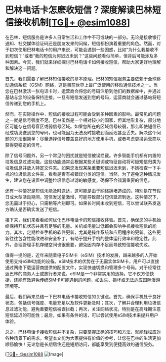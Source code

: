 # 巴林电话卡怎麽收短信？深度解读巴林短信接收机制[[TG💪+ @esim1088](https://t.me/s/esim1088)]

在巴林，短信服务是许多人日常生活和工作中不可或缺的一部分。无论是接收银行通知、社交媒体验证码还是朋友发来的问候，短信都扮演着重要的角色。然而，对于初次使用巴林电话卡的用户来说，可能会遇到一些困惑，比如“为什么我接收不到短信？”或者“我的短信为何迟迟未到？”这些问题看似简单，但背后可能涉及多种因素。今天，我们就来详细探讨巴林电话卡如何接收短信，帮助大家更好地理解和解决这一问题。

首先，我们需要了解巴林短信接收的基本原理。巴林的短信服务主要依赖于全球移动通信系统（GSM）网络，这是目前世界上最广泛使用的移动通信技术之一。当您在巴林激活一张电话卡时，运营商会将您的号码注册到他们的数据库中，并通过基站与您的设备保持连接。一旦有短信发送到您的号码，运营商就会通过基站将短信传递到您的手机上。

然而，在实际操作中，短信的接收过程可能会受到多种因素的影响。最常见的问题之一就是信号强度不足。巴林虽然是一个相对较小的国家，但其地形复杂，部分地区可能存在信号盲区或弱信号区域。如果您所在的区域信号较弱，那么即使短信已经成功发送到您的号码，也可能因为无法及时接收到而延迟甚至丢失。解决这个问题的方法很简单：尽量选择信号覆盖良好的地方使用手机，或者考虑更换运营商以获得更稳定的信号。

除了信号问题外，另一个常见的困扰就是短信被误拦截。许多智能手机都有内置的垃圾信息过滤功能，这些功能通常会根据某些关键词或特征自动将可疑短信归类为垃圾信息并放入特定文件夹。如果您发现某条重要短信迟迟未到，不妨检查一下手机的垃圾信息文件夹，看看是否有被错误分类的短信。当然，为了避免这种情况发生，建议您在设置中调整垃圾信息过滤的敏感度，确保不会错漏重要的信息。

还有一种情况是短信未能及时送达，这可能是由于网络拥堵造成的。特别是在节假日或大型活动期间，短信发送量激增，可能导致部分短信延迟到达。这种情况下，您无需过于担心，只需稍等片刻即可。如果长时间未收到短信，可以尝试联系发送方确认是否确实发送了短信。

接下来，我们来看看如何优化巴林电话卡的短信接收体验。首先，确保您的手机始终保持开机状态并且有足够的电量。关机或电量过低都会影响手机接收短信的能力。其次，定期检查手机的软件更新，尤其是操作系统和应用程序的更新。这些更新往往包含性能改进和安全补丁，有助于提升手机的整体运行效率和稳定性。此外，合理管理手机存储空间也很重要，避免因内存不足而导致短信接收失败。

值得一提的是，近年来随着电子SIM卡（eSIM）技术的发展，越来越多的人开始使用支持eSIM功能的设备。eSIM技术的优势在于无需实体SIM卡，用户可以直接通过网络下载运营商提供的配置文件，实现快速切换和管理多个号码。对于经常往返巴林的商务人士或旅行者来说，eSIM是一个非常实用的选择。它不仅方便快捷，还能有效避免传统SIM卡可能遇到的问题，如丢失、损坏或无法适应国际漫游环境等。

最后，我们再来总结一下巴林电话卡接收短信的关键点。首先，确保手机处于良好状态，包括信号强度、电量充足以及软件更新及时；其次，了解并合理利用垃圾信息过滤功能，避免重要短信被误拦截；再次，关注网络状况，特别是在高峰期注意短信延迟的可能性；最后，如果有条件的话，可以尝试使用eSIM技术来提升用户体验。

总之，巴林电话卡接收短信并不复杂，只要掌握正确的技巧和方法，就能轻松应对各种场景下的需求。希望本文能为大家提供有价值的参考，让您在巴林的生活更加顺畅愉快！无论您是长期居住还是短期访问，都能享受到便捷高效的通信服务。

[[TG💪+ @esim1088](https://t.me/s/esim1088) ![Image](https://i.postimg.cc/4NQfJmqS/Snipaste-2025-05-13-00-14-12.png)]